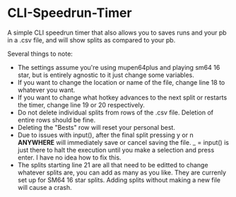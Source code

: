 # CLI-Speedrun-Timer
A simple CLI speedrun timer that also allows you to saves runs and your pb in a .csv file, and will show splits as compared to your pb.

Several things to note:
 - The settings assume you're using mupen64plus and playing sm64 16 star, but is entirely agnostic to it just change some variables.
 - If you want to change the location or name of the file, change line 18 to whatever you want.
 - If you want to change what hotkey advances to the next split or restarts the timer, change line 19 or 20 respectively.
 - Do not delete individual splits from rows of the .csv file. Deletion of entire rows should be fine.
 - Deleting the "Bests" row will reset your personal best.
 - Due to issues with input(), after the final split pressing y or n **ANYWHERE** will immediately save or cancel saving the file. _ = input() is just there to halt the execution until you make a selection and press enter. I have no idea how to fix this.
 - The splits starting line 21 are all that need to be editted to change whatever splits are, you can add as many as you like. They are currenly set up for SM64 16 star splits. Adding splits without making a new file will cause a crash.
